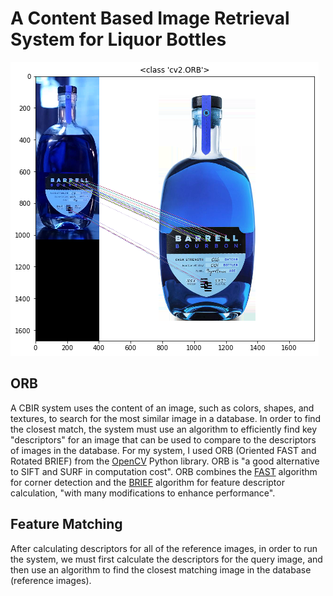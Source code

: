 # A Content Based Image Retrieval System for Liquor Bottles
![matches](https://github.com/briansrebrenik/cbir/blob/master/example.png)

## ORB
A CBIR system uses the content of an image, such as colors, shapes, and textures,
to search for the most similar image in a database.
In order to find the closest match, the system must use an algorithm to efficiently
find key "descriptors" for an image that can be used to compare to the descriptors
of images in the database.
For my system, I used ORB (Oriented FAST and Rotated BRIEF) from the [OpenCV](https://opencv-python-tutroals.readthedocs.io/en/latest/py_tutorials/py_feature2d/py_orb/py_orb.html) Python library.
ORB is "a good alternative to SIFT and SURF in computation cost".
ORB combines the [FAST](https://opencv-python-tutroals.readthedocs.io/en/latest/py_tutorials/py_feature2d/py_fast/py_fast.html) algorithm for corner detection and the [BRIEF](https://opencv-python-tutroals.readthedocs.io/en/latest/py_tutorials/py_feature2d/py_brief/py_brief.html)
algorithm for feature descriptor calculation, "with many modifications to enhance
performance".

## Feature Matching
After calculating descriptors for all of the reference images, in order to run
the system, we must first calculate the descriptors for the query image, and then
use an algorithm to find the closest matching image in the database (reference
  images).  
